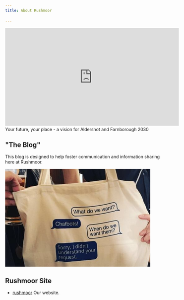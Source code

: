 ```yaml
---
title: About Rushmoor

---
```

<iframe width="560" height="315" src="https://www.youtube.com/embed/5eGiuhOKwv0" frameborder="0" allow="accelerometer; autoplay; encrypted-media; gyroscope; picture-in-picture" allowfullscreen></iframe>
Your future, your place - a vision for Aldershot and Farnborough 2030

## "The Blog"

This blog is designed to help foster communication and information sharing here at Rushmoor.

![](/uploads/File.jpg)


## Rushmoor Site

* [rushmoor](https://www.rushmoor.gov.uk/) Our website.


